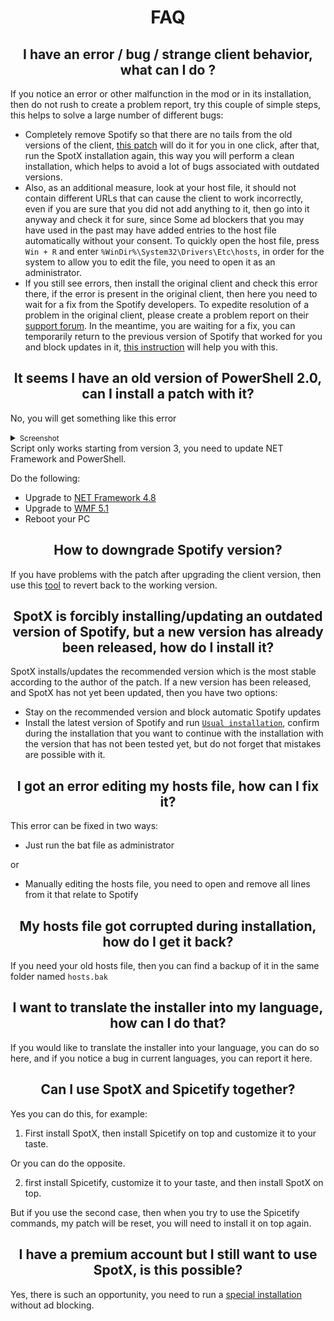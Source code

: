 <div align="center"><h1>FAQ</h1></div>

<div align="center"><h2>I have an error / bug / strange client behavior, what can I do ?</h2></div>

If you notice an error or other malfunction in the mod or in its installation, then do not rush to create a problem report, try this couple of simple steps, this helps to solve a large number of different bugs:

- Completely remove Spotify so that there are no tails from the old versions of the client, [this patch](https://github.com/amd64fox/Uninstall-Spotify) will do it for you in one click, after that, run the SpotX installation again, this way you will perform a clean installation, which helps to avoid a lot of bugs associated with outdated versions.
- Also, as an additional measure, look at your host file, it should not contain different URLs that can cause the client to work incorrectly, even if you are sure that you did not add anything to it, then go into it anyway and check it for sure, since Some ad blockers that you may have used in the past may have added entries to the host file automatically without your consent.
  To quickly open the host file, press `Win + R` and enter `%WinDir%\System32\Drivers\Etc\hosts`, in order for the system to allow you to edit the file, you need to open it as an administrator.
- If you still see errors, then install the original client and check this error there, if the error is present in the original client, then here you need to wait for a fix from the Spotify developers.
  To expedite resolution of a problem in the original client, please create a problem report on their [support forum](https://community.spotify.com/t5/Desktop-Windows/bd-p/desktop_windows).
  In the meantime, you are waiting for a fix, you can temporarily return to the previous version of Spotify that worked for you and block updates in it, [this instruction](https://github.com/amd64fox/Rollback-Spotify) will help you with this.


<div align="center"><h2>It seems I have an old version of PowerShell 2.0, can I install a patch with it?</h2></div>

No, you will get something like this error
 <details>
<summary><small>Screenshot</small></summary><p>

![Capture](https://user-images.githubusercontent.com/62529699/181509312-39e912b1-ac9a-4753-840c-654ce117f52b.png)

 
  
</details>
Script only works starting from version 3, you need to update NET Framework and PowerShell.

Do the following:

- Upgrade to [NET Framework 4.8](https://go.microsoft.com/fwlink/?linkid=2088631)
- Upgrade to [WMF 5.1](https://www.microsoft.com/en-us/download/details.aspx?id=54616)
- Reboot your PC




<div align="center"><h2>How to downgrade Spotify version?</h2></div>

If you have problems with the patch after upgrading the client version, then use this [tool](https://github.com/amd64fox/Rollback-Spotify) to revert back to the working version.




<div align="center"><h2>SpotX is forcibly installing/updating an outdated version of Spotify, but a new version has already been released, how do I install it?</h2></div>

SpotX installs/updates the recommended version which is the most stable according to the author of the patch.
If a new version has been released, and SpotX has not yet been updated, then you have two options:
- Stay on the recommended version and block automatic Spotify updates
- Install the latest version of Spotify and run [`Usual installation`](https://github.com/amd64fox/SpotX#choose-installation-type), confirm during the installation that you want to continue with the installation with the version that has not been tested yet, but do not forget that mistakes are possible with it.

<div align="center"><h2>I got an error editing my hosts file, how can I fix it?</h2></div>
This error can be fixed in two ways:

- Just run the bat file as administrator

or

- Manually editing the hosts file, you need to open and remove all lines from it that relate to Spotify




<div align="center"><h2>My hosts file got corrupted during installation, how do I get it back?</h2></div>

If you need your old hosts file, then you can find a backup of it in the same folder named `hosts.bak`

<div align="center"><h2>I want to translate the installer into my language, how can I do that?</h2></div>

If you would like to translate the installer into your language, you can do so here, and if you notice a bug in current languages, you can report it here.




<div align="center"><h2>Can I use SpotX and Spicetify together?</h2></div>

Yes you can do this, for example:

1. First install SpotX, then install Spicetify on top and customize it to your taste.

Or you can do the opposite.

2. first install Spicetify, customize it to your taste, and then install SpotХ on top.

But if you use the second case, then when you try to use the Spicetify commands, my patch will be reset, you will need to install it on top again.




<div align="center"><h2>I have a premium account but I still want to use SpotX, is this possible?</h2></div>

Yes, there is such an opportunity, you need to run a [special installation](https://raw.githack.com/amd64fox/SpotX/main/scripts/Install_Prem.bat) without ad blocking.

